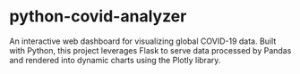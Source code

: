 # python-covid-analyzer
An interactive web dashboard for visualizing global COVID-19 data. Built with Python, this project leverages Flask to serve data processed by Pandas and rendered into dynamic charts using the Plotly library.
